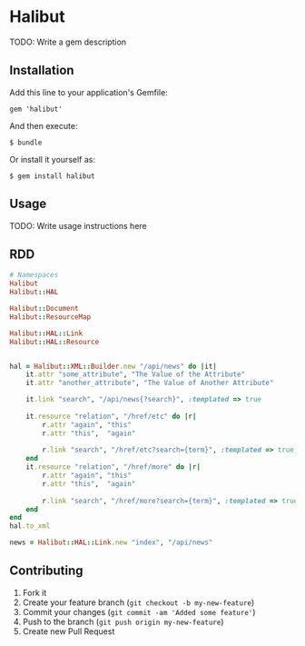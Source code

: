 # Halibut

TODO: Write a gem description

## Installation

Add this line to your application's Gemfile:

    gem 'halibut'

And then execute:

    $ bundle

Or install it yourself as:

    $ gem install halibut

## Usage

TODO: Write usage instructions here

## RDD

```ruby
# Namespaces
Halibut
Halibut::HAL

Halibut::Document
Halibut::ResourceMap

Halibut::HAL::Link
Halibut::HAL::Resource


hal = Halibut::XML::Builder.new "/api/news" do |it|
    it.attr "some_attribute", "The Value of the Attribute"
    it.attr "another_attribute", "The Value of Another Attribute"

    it.link "search", "/api/news{?search}", :templated => true
    
    it.resource "relation", "/href/etc" do |r|
        r.attr "again", "this"
        r.attr "this",  "again"
        
        r.link "search", "/href/etc?search={term}", :templated => true, :title => "Embedded Resource"
    end
    it.resource "relation", "/href/more" do |r|
        r.attr "again", "this"
        r.attr "this",  "again"
        
        r.link "search", "/href/more?search={term}", :templated => true, :title => "Embedded Resource"
    end
end
hal.to_xml

news = Halibut::HAL::Link.new "index", "/api/news"
```

## Contributing

1. Fork it
2. Create your feature branch (`git checkout -b my-new-feature`)
3. Commit your changes (`git commit -am 'Added some feature'`)
4. Push to the branch (`git push origin my-new-feature`)
5. Create new Pull Request
